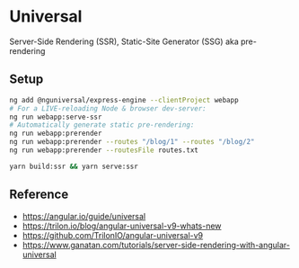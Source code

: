 # Universal

Server-Side Rendering (SSR), Static-Site Generator (SSG) aka pre-rendering

## Setup

```bash
ng add @nguniversal/express-engine --clientProject webapp
# For a LIVE-reloading Node & browser dev-server:
ng run webapp:serve-ssr
# Automatically generate static pre-rendering:
ng run webapp:prerender
ng run webapp:prerender --routes "/blog/1" --routes "/blog/2"
ng run webapp:prerender --routesFile routes.txt

yarn build:ssr && yarn serve:ssr
```

## Reference

- <https://angular.io/guide/universal>
- <https://trilon.io/blog/angular-universal-v9-whats-new>
- <https://github.com/TrilonIO/angular-universal-v9>
- <https://www.ganatan.com/tutorials/server-side-rendering-with-angular-universal>
